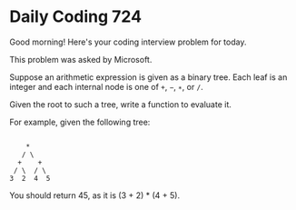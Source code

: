 # Daily Coding 724

Good morning! Here's your coding interview problem for today.

This problem was asked by Microsoft.

Suppose an arithmetic expression is given as a binary tree. Each leaf is an integer and each internal node is one of `+`, `−`, `∗`, or `/`.

Given the root to such a tree, write a function to evaluate it.

For example, given the following tree:

```

    *
   / \
  +    +
 / \  / \
3  2  4  5
``` 

You should return 45, as it is (3 + 2) * (4 + 5).